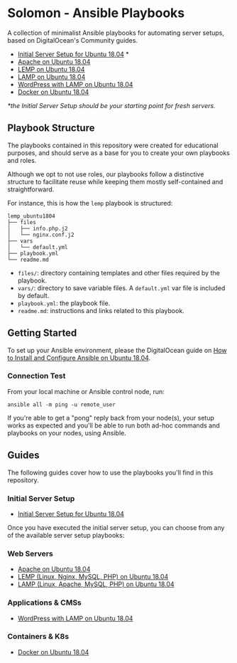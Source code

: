 # Solomon - Ansible Playbooks

A collection of minimalist Ansible playbooks for automating server setups, based on DigitalOcean's Community guides.

- [Initial Server Setup for Ubuntu 18.04]([https://github.com/solomongana/ansible-playbooks/tree/master/setup_ubuntu1804) *
- [Apache on Ubuntu 18.04](https://github.com/solomongana/ansible-playbooks/tree/master/apache_ubuntu1804)
- [LEMP on Ubuntu 18.04](https://github.com/solomongana/ansible-playbooks/tree/master/lemp_ubuntu1804)
- [LAMP on Ubuntu 18.04](https://github.com/solomongana/ansible-playbooks/tree/master/lamp_ubuntu1804)
- [WordPress with LAMP on Ubuntu 18.04](https://github.com/solomongana/ansible-playbooks/tree/master/wordpress-lamp_ubuntu1804)
- [Docker on Ubuntu 18.04](https://github.com/solomongana/ansible-playbooks/tree/master/docker_ubuntu1804)

_\*the Initial Server Setup should be your starting point for fresh servers._

## Playbook Structure

The playbooks contained in this repository were created for educational purposes, and should serve as a base for you to create your own playbooks and roles.

Although we opt to not use roles, our playbooks follow a distinctive structure to facilitate reuse while keeping them mostly self-contained and straightforward.

For instance, this is how the `lemp` playbook is structured:

```
lemp_ubuntu1804
├── files
│   ├── info.php.j2
│   └── nginx.conf.j2
├── vars
│   └── default.yml
├── playbook.yml
└── readme.md
```


- `files/`: directory containing templates and other files required by the playbook.
- `vars/`: directory to save variable files. A `default.yml` var file is included by default.
- `playbook.yml`: the playbook file.
- `readme.md`: instructions and links related to this playbook.

## Getting Started

To set up your Ansible environment, please the DigitalOcean guide on [How to Install and Configure Ansible on Ubuntu 18.04](https://www.digitalocean.com/community/tutorials/how-to-install-and-configure-ansible-on-ubuntu-18-04).

### Connection Test

From your local machine or Ansible control node, run:

```command
ansible all -m ping -u remote_user
```

If you're able to get a "pong" reply back from your node(s), your setup works as expected and you'll be able to run both ad-hoc commands and playbooks on your nodes, using Ansible.

## Guides

The following guides cover how to use the playbooks you'll find in this repository.

### Initial Server Setup

- [Initial Server Setup for Ubuntu 18.04](https://www.digitalocean.com/community/tutorials/how-to-install-and-configure-ansible-on-ubuntu-18-04)

Once you have executed the initial server setup, you can choose from any of the available server setup playbooks:

### Web Servers
- [Apache on Ubuntu 18.04](https://www.digitalocean.com/community/tutorials/how-to-use-ansible-to-install-and-set-up-apache-on-ubuntu-18-04)
- [LEMP (Linux, Nginx, MySQL, PHP) on Ubuntu 18.04](https://www.digitalocean.com/community/tutorials/how-to-use-ansible-to-install-and-set-up-lemp-on-ubuntu-18-04)
- [LAMP (Linux, Apache, MySQL, PHP) on Ubuntu 18.04](https://www.digitalocean.com/community/tutorials/how-to-use-ansible-to-install-and-set-up-lamp-on-ubuntu-18-04)

### Applications & CMSs

- [WordPress with LAMP on Ubuntu 18.04](https://www.digitalocean.com/community/tutorials/how-to-use-ansible-to-install-and-set-up-wordpress-with-lamp-on-ubuntu-18-04)

### Containers & K8s
- [Docker on Ubuntu 18.04](https://www.digitalocean.com/community/tutorials/how-to-use-ansible-to-install-and-set-up-docker-on-ubuntu-18-04)

